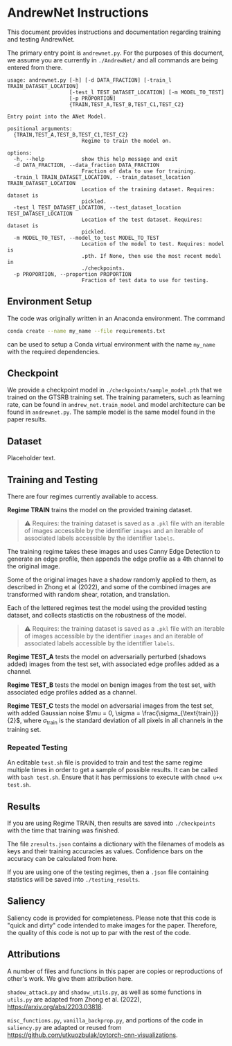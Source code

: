 # AndrewNet Instructions

This document provides instructions and documentation regarding training and testing AndrewNet.

The primary entry point is `andrewnet.py`. For the purposes of this document, we assume you are currently in `./AndrewNet/` and all commands are being entered from there.

```
usage: andrewnet.py [-h] [-d DATA_FRACTION] [-train_l TRAIN_DATASET_LOCATION]
                    [-test_l TEST_DATASET_LOCATION] [-m MODEL_TO_TEST]
                    [-p PROPORTION]
                    {TRAIN,TEST_A,TEST_B,TEST_C1,TEST_C2}

Entry point into the ANet Model.

positional arguments:
  {TRAIN,TEST_A,TEST_B,TEST_C1,TEST_C2}
                        Regime to train the model on.

options:
  -h, --help            show this help message and exit
  -d DATA_FRACTION, --data_fraction DATA_FRACTION
                        Fraction of data to use for training.
  -train_l TRAIN_DATASET_LOCATION, --train_dataset_location TRAIN_DATASET_LOCATION
                        Location of the training dataset. Requires: dataset is
                        pickled.
  -test_l TEST_DATASET_LOCATION, --test_dataset_location TEST_DATASET_LOCATION
                        Location of the test dataset. Requires: dataset is
                        pickled.
  -m MODEL_TO_TEST, --model_to_test MODEL_TO_TEST
                        Location of the model to test. Requires: model is
                        .pth. If None, then use the most recent model in
                        ./checkpoints.
  -p PROPORTION, --proportion PROPORTION
                        Fraction of test data to use for testing.
```

## Environment Setup

The code was originally written in an Anaconda environment. The command


```sh
conda create --name my_name --file requirements.txt
```

can be used to setup a Conda virtual environment with the name `my_name` with the required dependencies.

## Checkpoint

We provide a checkpoint model in `./checkpoints/sample_model.pth` that we trained on the GTSRB training set. The training parameters, such as learning rate, can be found in `andrew_net.train_model` and model architecture can be found in `andrewnet.py`. The sample model is the same model found in the paper results. 

## Dataset

Placeholder text.

## Training and Testing

There are four regimes currently available to access.

**Regime TRAIN** trains the model on the provided training dataset.
 > :warning: Requires: the training dataset is saved as a `.pkl` file with an iterable of images accessible by the identifier `images` and an iterable of associated labels accessible by the identifier `labels`.

  The training regime takes these images and uses Canny Edge Detection to generate an edge profile, then appends the edge profile as a 4th channel to the original image.

  Some of the original images have a shadow randomly applied to them, as described in Zhong et al (2022), and some of the combined images are transformed with random shear, rotation, and translation.

Each of the lettered regimes test the model using the provided testing dataset, and collects stastictis on the robustness of the model.
> :warning: Requires: the training dataset is saved as a `.pkl` file with an iterable of images accessible by the identifier `images` and an iterable of associated labels accessible by the identifier `labels`.

**Regime TEST_A** tests the model on adversarially perturbed (shadows added) images from the test set, with associated edge profiles added as a channel.

**Regime TEST_B** tests the model on benign images from the test set, with associated edge profiles added as a channel.

**Regime TEST_C** tests the model on adversarial images from the test set, with added Gaussian noise $\mu = 0, \sigma = \frac{\sigma_{\text{train}}}{2}$, where $\sigma_{\text{train}}$ is the standard deviation of all pixels in all channels in the training set.

### Repeated Testing

An editable `test.sh` file is provided to train and test the same regime multiple times in order to get a sample of possible results. It can be called with `bash test.sh`. Ensure that it has permissions to execute with `chmod u+x test.sh`. 

## Results

If you are using Regime TRAIN, then results are saved into `./checkpoints` with the time that training was finished.

The file `zresults.json` contains a dictionary with the filenames of models as keys and their training accuracies as values. Confidence bars on the accuracy can be calculated from here.

If you are using one of the testing regimes, then a `.json` file containing statistics will be saved into `./testing_results`.

## Saliency

Saliency code is provided for completeness. Please note that this code is "quick and dirty" code intended to make images for the paper. Therefore, the quality of this code is not up to par with the rest of the code.

## Attributions

A number of files and functions in this paper are copies or reproductions of other's work. We give them attribution here.

`shadow_attack.py` and `shadow_utils.py`, as well as some functions in `utils.py` are adapted from Zhong et al. (2022), https://arxiv.org/abs/2203.03818.

`misc_functions.py`, `vanilla_backprop.py`, and portions of the code in `saliency.py` are adapted or reused from https://github.com/utkuozbulak/pytorch-cnn-visualizations. 
